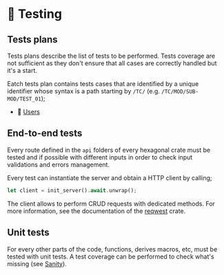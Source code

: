 # 💯 Testing

## Tests plans

Tests plans describe the list of tests to be performed. Tests coverage are not
sufficient as they don't ensure that all cases are correctly handled but it's a
start.

Eatch tests plan contains tests cases that are identified by a unique identifier
whose syntax is a path starting by `/TC/` (e.g. `/TC/MOD/SUB-MOD/TEST_01`);

- 👥 [Users](testing/plans/users.md)

## End-to-end tests

Every route defined in the `api` folders of every hexagonal crate must be tested
and if possible with different inputs in order to check input validations and
errors management.

Every test can instantiate the server and obtain a HTTP client by calling;

```rust
let client = init_server().await.unwrap();
```

The client allows to perform CRUD requests with dedicated methods. For more
information, see the documentation of the [reqwest][0] crate.

## Unit tests

For every other parts of the code, functions, derives macros, etc, must be
tested with unit tests. A test coverage can be performed to check what's
missing (see [Sanity](sanity.md)).

[0]: https://docs.rs/reqwest/latest/reqwest/
